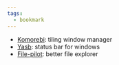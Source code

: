 ```yaml
---
tags:
  - bookmark
---
```



- [Komorebi](https://github.com/LGUG2Z/komorebi): tiling window manager
- [Yasb](https://github.com/da-rth/yasb): status bar for windows
- [File-pilot](https://filepilot.tech/): better file explorer
